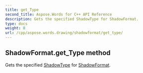 ```yaml
---
title: get_Type
second_title: Aspose.Words for C++ API Reference
description: Gets the specified ShadowType for ShadowFormat. 
type: docs
weight: 0
url: /cpp/aspose.words.drawing/shadowformat/get_type/
---
```

## ShadowFormat.get_Type method


Gets the specified [ShadowType](../shadowtype/) for [ShadowFormat](./).

